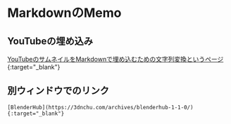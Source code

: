 # MarkdownのMemo

## YouTubeの埋め込み
[YouTubeのサムネイルをMarkdownで埋め込むための文字列変換というページ](https://www.tecking.org/youtube-markdown/){:target="_blank"}

## 別ウィンドウでのリンク
```
[BlenderHub](https://3dnchu.com/archives/blenderhub-1-1-0/){:target="_blank"}
```